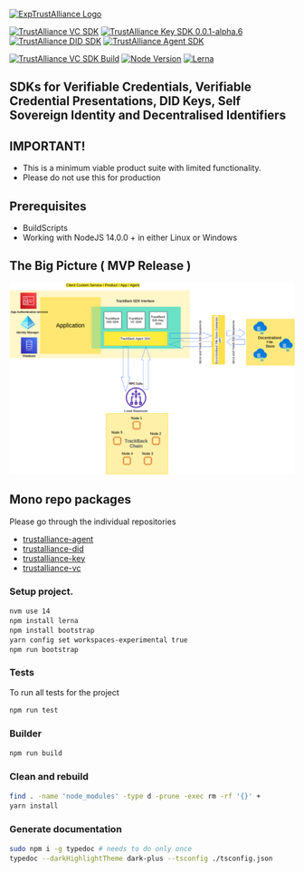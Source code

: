 [![ExpTrustAlliance Logo](https://avatars.githubusercontent.com/u/95656833?s=100)](https://trustalliance.co.nz/)

[![TrustAlliance VC SDK](https://img.shields.io/badge/trustalliance--vc-0.0.1--alpha-blue)](https://github.com/trustalliance-blockchain/trustalliance-verifiable/tree/main/packages/trustalliance-vc)
[![TrustAlliance Key SDK 0.0.1-alpha.6](https://img.shields.io/badge/trustalliance--key-0.0.1--alpha-green)](https://github.com/trustalliance-blockchain/trustalliance-verifiable/tree/main/packages/trustalliance-key)
[![TrustAlliance DID SDK](https://img.shields.io/badge/trustalliance--did-0.0.1--alpha-9cf)](https://github.com/trustalliance-blockchain/trustalliance-verifiable/tree/main/packages/trustalliance-did)
[![TrustAlliance Agent SDK](https://img.shields.io/badge/trustalliance--trustalliance--agent-0.0.1--alpha-yellow)](https://github.com/trustalliance-blockchain/trustalliance-verifiable/tree/main/packages/trustalliance-agent)

[![TrustAlliance VC SDK Build](https://img.shields.io/badge/build-pass-blueviolet)](https://github.com/trustalliance-blockchain/trustalliance-verifiable/tree/main/packages)
[![Node Version](https://img.shields.io/badge/nodejs-14.0.0+-8ca)](https://nodejs.org/es/blog/release/v14.0.0)
[![Lerna](https://img.shields.io/badge/maintained%20with-lerna-cc00ff.svg)](https://lerna.js.org/)

## SDKs for Verifiable Credentials, Verifiable Credential Presentations, DID Keys, Self Sovereign Identity and Decentralised Identifiers

## IMPORTANT! 
* This is a minimum viable product suite with limited functionality.
* Please do not use this for production

## Prerequisites
* BuildScripts 
* Working with NodeJS 14.0.0 + in either Linux or Windows

## The Big Picture ( MVP Release )
![Architecture](Architecture.png)

## Mono repo packages
Please go through the individual repositories 
* [trustalliance-agent](./packages/trustalliance-agent)
* [trustalliance-did](./packages/trustalliance-did)
* [trustalliance-key](./packages/trustalliance-key)
* [trustalliance-vc](./packages/trustalliance-vc)


### Setup project.
```bash
nvm use 14
npm install lerna
npm install bootstrap
yarn config set workspaces-experimental true
npm run bootstrap
```

### Tests
To run all tests for the project

```bash
npm run test
```

### Builder

```bash
npm run build
```

### Clean and rebuild
```bash
find . -name 'node_modules' -type d -prune -exec rm -rf '{}' +
yarn install
```
### Generate documentation
```bash
sudo npm i -g typedoc # needs to do only once
typedoc --darkHighlightTheme dark-plus --tsconfig ./tsconfig.json
```
